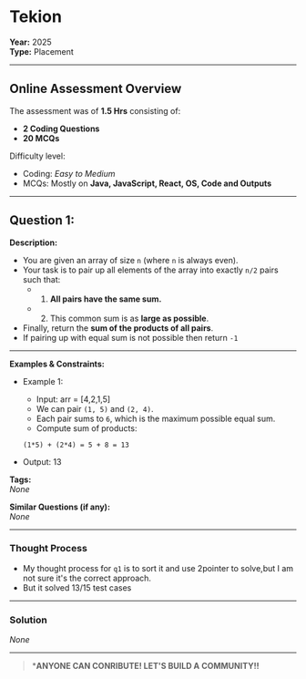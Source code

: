 # Tekion

**Year:** 2025  
**Type:** Placement 

---

## Online Assessment Overview  
The assessment was of **1.5 Hrs** consisting of:  
- **2 Coding Questions**  
- **20 MCQs**  

Difficulty level:  
- Coding: *Easy to Medium*  
- MCQs: Mostly on **Java, JavaScript, React, OS, Code and Outputs**  


---

## Question 1:   
**Description:**  

- You are given an array of size `n` (where `n` is always even).
- Your task is to pair up all elements of the array into exactly `n/2` pairs such that:
  - 1. **All pairs have the same sum.**
  - 2. This common sum is as **large as possible**.
- Finally, return the **sum of the products of all pairs**.
- If pairing up with equal sum is not possible then return `-1`

---


**Examples & Constraints:**  
- Example 1:  
  - Input: arr = [4,2,1,5]
  - We can pair `(1, 5)` and `(2, 4)`.
  - Each pair sums to `6`, which is the maximum possible equal sum.
  - Compute sum of products:

  ```
  (1*5) + (2*4) = 5 + 8 = 13
  ```

 - Output: 13

**Tags:**  
$None$

**Similar Questions (if any):**  
$None$

---

### Thought Process  

- My thought process for `q1` is to sort it and use 2pointer to solve,but I am not sure it's the correct approach.
- But it solved 13/15 test cases


---

### Solution

$None$

---

> ***ANYONE CAN CONRIBUTE! LET'S BUILD A COMMUNITY!!**
